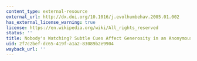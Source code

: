```yaml
---
content_type: external-resource
external_url: http://dx.doi.org/10.1016/j.evolhumbehav.2005.01.002
has_external_license_warning: true
license: https://en.wikipedia.org/wiki/All_rights_reserved
status: ''
title: Nobody's Watching? Subtle Cues Affect Generosity in an Anonymous Economic Game
uid: 2f7c2bef-dc65-419f-a1a2-83089b2e9904
wayback_url: ''
---
```

